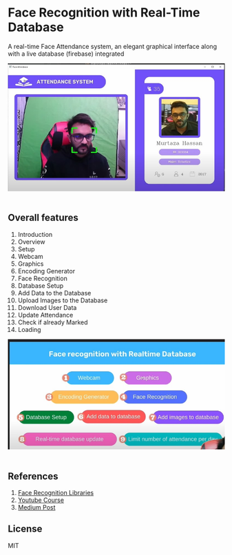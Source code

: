 # Face Recognition with Real-Time Database

A real-time Face Attendance system, an elegant graphical interface along with a live database (firebase) integrated

![](helpers/result.jpg)
<br><br>

## Overall features
1. Introduction 
2. Overview 
3. Setup 
4. Webcam 
5. Graphics 
6. Encoding Generator 
7. Face Recognition 
8. Database Setup 
9. Add Data to the Database 
10. Upload Images to the Database 
11. Download User Data 
12. Update Attendance 
13. Check if already Marked 
14. Loading

![](helpers/overview.jpg)
<br><br>

## References
1. [Face Recognition Libraries](https://github.com/ageitgey/face_recognition) 
2. [Youtube Course](https://youtu.be/iBomaK2ARyI)
3. [Medium Post](https://medium.com/@ageitgey/machine-learning-is-fun-part-4-modern-face-recognition-with-deep-learning-c3cffc121d78)

## License
MIT